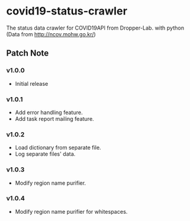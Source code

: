# covid19-status-crawler
The status data crawler for COVID19API from Dropper-Lab. with python (Data from http://ncov.mohw.go.kr/)

## Patch Note

### v1.0.0
- Initial release

### v1.0.1
- Add error handling feature.
- Add task report mailing feature.

### v1.0.2
- Load dictionary from separate file.
- Log separate files' data.

### v1.0.3
- Modify region name purifier.

### v1.0.4
- Modify region name purifier for whitespaces.